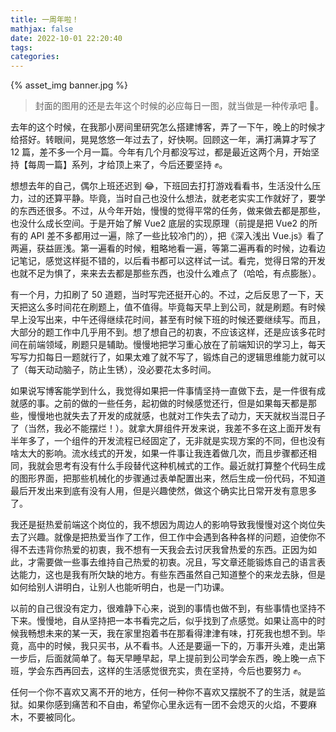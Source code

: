 ```yaml
---
title: 一周年啦！
mathjax: false
date: 2022-10-01 22:20:40
tags:
categories:
---
```


{% asset_img banner.jpg %}

> 封面的图用的还是去年这个时候的必应每日一图，就当做是一种传承吧 🤭。

去年的这个时候，在我那小房间里研究怎么搭建博客，弄了一下午，晚上的时候才给搭好。转眼间，晃晃悠悠一年过去了，好快啊。回顾这一年，满打满算才写了 12 篇，差不多一个月一篇。今年有几个月都没写过，都是最近这两个月，开始坚持【每周一篇】系列，才给顶上来了，今后还要坚持 ✊。

想想去年的自己，偶尔上班还迟到 😂，下班回去打打游戏看看书，生活没什么压力，过的还算平静。毕竟，当时自己也没什么想法，就老老实实工作就好了，要学的东西还很多。不过，从今年开始，慢慢的觉得平常的任务，做来做去都是那些，也没什么成长空间。于是开始了解 Vue2 底层的实现原理（前提是把 Vue2 的所有的 API 差不多都用过一遍，除了一些比较冷门的），把《深入浅出 Vue.js》看了两遍，获益匪浅。第一遍看的时候，粗略地看一遍，等第二遍再看的时候，边看边记笔记，感觉这样挺不错的，以后看书都可以这样试一试。看完，觉得日常的开发也就不足为惧了，来来去去都是那些东西，也没什么难点了（哈哈，有点膨胀）。

有一个月，力扣刷了 50 道题，当时写完还挺开心的。不过，之后反思了一下，天天把这么多时间花在刷题上，值不值得。毕竟每天早上到公司，就是刷题。有时候早上没写出来，中午还得继续花时间，甚至有时候下班的时候还要继续写。而且，大部分的题工作中几乎用不到。想了想自己的初衷，不应该这样，还是应该多花时间在前端领域，刷题只是辅助。慢慢地把学习重心放在了前端知识的学习上，每天写写力扣每日一题就行了，如果太难了就不写了，锻炼自己的逻辑思维能力就可以了（每天动动脑子，防止生锈），没必要花太多时间。

如果说写博客能学到什么，我觉得如果把一件事情坚持一直做下去，是一件很有成就感的事。之前的做的一些任务，起初做的时候感觉还行，但是如果每天都是那些，慢慢地也就失去了开发的成就感，也就对工作失去了动力，天天就权当混日子了（当然，我必不能摆烂！）。就拿大屏组件开发来说，我差不多在这上面开发有半年多了，一个组件的开发流程已经固定了，无非就是实现方案的不同，但也没有啥太大的影响。流水线式的开发，如果一件事让我连着做几次，而且步骤都还相同，我就会思考有没有什么手段替代这种机械式的工作。最近就打算整个代码生成的图形界面，把那些机械化的步骤通过表单配置出来，然后生成一份代码，不知道最后开发出来到底有没有人用，但是兴趣使然，做这个确实比日常开发有意思多了。

我还是挺热爱前端这个岗位的，我不想因为周边人的影响导致我慢慢对这个岗位失去了兴趣。就像是把热爱当作了工作，但工作中会遇到各种各样的问题，迫使你不得不去违背你热爱的初衷，我不想有一天我会去讨厌我曾热爱的东西。正因为如此，才需要做一些事去维持自己热爱的初衷。况且，写文章还能锻炼自己的语言表达能力，这也是我有所欠缺的地方。有些东西虽然自己知道整个的来龙去脉，但是如何给别人讲明白，让别人也能听明白，也是一门功课。

以前的自己很没有定力，很难静下心来，说到的事情也做不到，有些事情也坚持不下来。慢慢地，自从坚持把一本书看完之后，似乎找到了点感觉。如果让高中的时候我畅想未来的某一天，我在家里抱着书在那看得津津有味，打死我也想不到。毕竟，高中的时候，我只买书，从不看书。人还是要逼一下的，万事开头难，走出第一步后，后面就简单了。每天早睡早起，早上提前到公司学会东西，晚上晚一点下班，学会东西再回去，这样的生活感觉很充实，贵在坚持，今后也要努力 ✊。

任何一个你不喜欢又离不开的地方，任何一种你不喜欢又摆脱不了的生活，就是监狱。如果你感到痛苦和不自由，希望你心里永远有一团不会熄灭的火焰，不要麻木，不要被同化。
